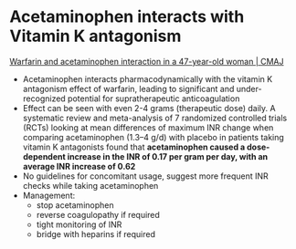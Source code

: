 # Acetaminophen interacts with Vitamin K antagonism
[Warfarin and acetaminophen interaction in a 47-year-old woman | CMAJ](https://www.cmaj.ca/content/192/19/E506)
- Acetaminophen interacts pharmacodynamically with the vitamin K antagonism effect of warfarin, leading to significant and under-recognized potential for supratherapeutic anticoagulation
- Effect can be seen with even 2-4 grams (therapeutic dose) daily. A systematic review and meta-analysis of 7 randomized controlled trials (RCTs) looking at mean differences of maximum INR change when comparing acetaminophen (1.3–4 g/d) with placebo in patients taking vitamin K antagonists found that **acetaminophen caused a dose-dependent increase in the INR of 0.17 per gram per day, with an average INR increase of 0.62**
- No guidelines for concomitant usage, suggest more frequent INR checks while taking acetaminophen
- Management:
	- stop acetaminophen
	- reverse coagulopathy if required
	- tight monitoring of INR
	- bridge with heparins if required